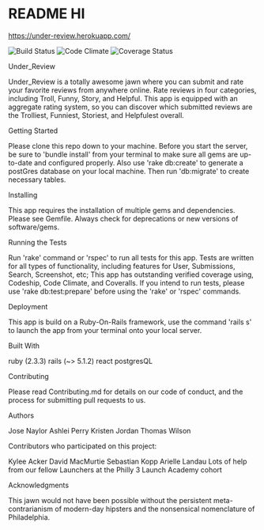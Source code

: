 # README HI

https://under-review.herokuapp.com/


![Build Status](https://codeship.com/projects/fd594640-7491-0135-5e9a-22a90e89452a/status?branch=master)
![Code Climate](https://codeclimate.com/github/Jose-N/under_review.png)
![Coverage Status](https://coveralls.io/repos/github/Jose-N/under_review/badge.svg?branch=master)



Under_Review

Under_Review is a totally awesome jawn where you can submit and rate your favorite reviews from anywhere online.  Rate reviews in four categories, including Troll, Funny, Story, and Helpful. This app is equipped with an aggregate rating system, so you can discover which submitted reviews are the Trolliest, Funniest, Storiest, and Helpfulest overall.

Getting Started

Please clone this repo down to your machine.  Before you start the server, be sure to 'bundle install' from your terminal to make sure all gems are up-to-date and configured properly.  Also use 'rake db:create' to generate a postGres database on your local machine.  Then run 'db:migrate' to create necessary tables.

Installing

This app requires the installation of multiple gems and dependencies.  Please see Gemfile. Always check for deprecations or new versions of software/gems.

Running the Tests

Run 'rake' command or 'rspec' to run all tests for this app.  Tests are written for all types of functionality, including features for User, Submissions, Search, Screenshot, etc; This app has outstanding verified coverage using, Codeship, Code Climate, and Coveralls. If you intend to run tests, please use 'rake db:test:prepare' before using the 'rake' or 'rspec' commands.  

Deployment

This app is build on a Ruby-On-Rails framework, use the command 'rails s' to launch the app from your terminal onto your local server.

Built With

ruby (2.3.3)
rails (~> 5.1.2)
react
postgresQL


Contributing

Please read Contributing.md for details on our code of conduct, and the process for submitting pull requests to us.

Authors

Jose Naylor
Ashlei Perry
Kristen Jordan
Thomas Wilson

Contributors who participated on this project:

Kylee Acker
David MacMurtie
Sebastian Kopp
Arielle Landau
Lots of help from our fellow Launchers at the Philly 3 Launch Academy cohort

Acknowledgments

This jawn would not have been possible without the persistent meta-contrarianism of modern-day hipsters and the nonsensical nomenclature of Philadelphia.
